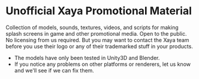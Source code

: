 # Unofficial Xaya Promotional Material
Collection of models, sounds, textures, videos, and scripts for making splash screens in game and other promotional media. Open to the public. No licensing from us required. But you may want to contact the Xaya team before you use their logo or any of their trademarked stuff in your products.

- The models have only been tested in Unity3D and Blender. 
- If you notice any problems on other platforms or renderers, let us know and we'll see if we can fix them. 
